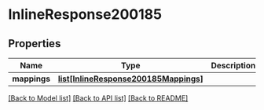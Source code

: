 # InlineResponse200185

## Properties
Name | Type | Description | Notes
------------ | ------------- | ------------- | -------------
**mappings** | [**list[InlineResponse200185Mappings]**](InlineResponse200185Mappings.md) |  | [optional] 

[[Back to Model list]](../README.md#documentation-for-models) [[Back to API list]](../README.md#documentation-for-api-endpoints) [[Back to README]](../README.md)

